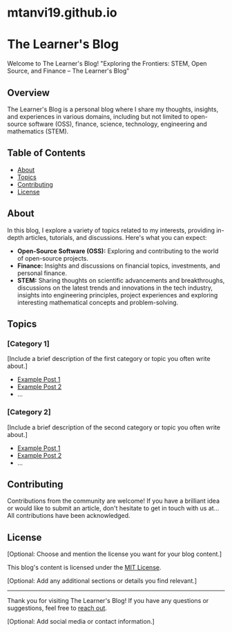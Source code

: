 # mtanvi19.github.io
# The Learner's Blog

Welcome to The Learner's Blog!
"Exploring the Frontiers: STEM, Open Source, and Finance – The Learner's Blog"

## Overview

The Learner's Blog is a personal blog where I share my thoughts, insights, and experiences in various domains, including but not limited to open-source software (OSS), finance, science, technology, engineering and mathematics (STEM).

## Table of Contents

- [About](#about)
- [Topics](#topics)
- [Contributing](#contributing)
- [License](#license)

## About

In this blog, I explore a variety of topics related to my interests, providing in-depth articles, tutorials, and discussions. Here's what you can expect:

- **Open-Source Software (OSS):** Exploring and contributing to the world of open-source projects.
- **Finance:** Insights and discussions on financial topics, investments, and personal finance.
- **STEM:** Sharing thoughts on scientific advancements and breakthroughs, discussions on the latest trends and innovations in the tech industry, insights into engineering principles, project experiences and exploring interesting mathematical concepts and problem-solving.

## Topics

### [Category 1]

[Include a brief description of the first category or topic you often write about.]

- [Example Post 1](./category1/example-post-1.md)
- [Example Post 2](./category1/example-post-2.md)
- ...

### [Category 2]

[Include a brief description of the second category or topic you often write about.]

- [Example Post 1](./category2/example-post-1.md)
- [Example Post 2](./category2/example-post-2.md)
- ...

## Contributing

Contributions from the community are welcome! If you have a brilliant idea or would like to submit an article, don't hesitate to get in touch with us at... All contributions have been acknowledged.

## License

[Optional: Choose and mention the license you want for your blog content.]

This blog's content is licensed under the [MIT License](http://creativecommons.org/licenses/by/4.0/).

[Optional: Add any additional sections or details you find relevant.]

---

Thank you for visiting The Learner's Blog! If you have any questions or suggestions, feel free to [reach out](#contact).

[Optional: Add social media or contact information.]


